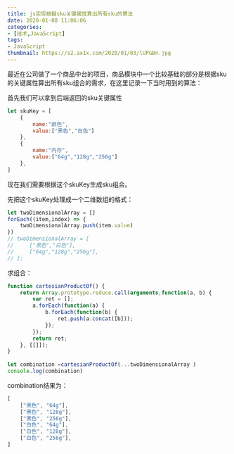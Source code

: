 ```yaml
---
title: js实现根据sku关键属性算出所有sku的算法
date: 2020-01-08 11:06:06
categories:
- [技术,JavaScript]
tags:
- JavaScript
thumbnail: https://s2.ax1x.com/2020/01/03/lUPGBn.jpg
---
```

最近在公司做了一个商品中台的项目，商品模块中一个比较基础的部分是根据sku的关键属性算出所有sku组合的需求，在这里记录一下当时用到的算法：

首先我们可以拿到后端返回的sku关键属性
```javascript
let skuKey = [
    {
        name:"颜色",
        value:["黑色","白色"]
    },
    {
        name:"内存",
        value:["64g","128g","256g"]
    },
]
```
现在我们需要根据这个skuKey生成sku组合。
<!-- more -->
先把这个skuKey处理成一个二维数组的格式：
```javascript
let twoDimensionalArray = []
forEach((item,index) => {
    twoDimensionalArray.push(item.value)
})
// twoDimensionalArray = [
//     ["黑色","白色"],
//     ["64g","128g","256g"],
// ];
```

求组合：

```javascript 
function cartesianProductOf() {
    return Array.prototype.reduce.call(arguments,function(a, b) {
        var ret = [];
        a.forEach(function(a) {
            b.forEach(function(b) {
                ret.push(a.concat([b]));
            });
        });
        return ret;
    }, [[]]);
}
 
let combination =cartesianProductOf(...twoDimensionalArray )
console.log(combination)
```
combination结果为：
```javascript 
[
    ["黑色", "64g"],
    ["黑色", "128g"],
    ["黑色", "256g"],
    ["白色", "64g"],
    ["白色", "128g"],
    ["白色", "256g"],
]
```
<!-- 这里有个问题，虽然获取到了所有sku的组合，但是combination只剩下了属性值，诸如“颜色”和“内存”属性名已经没了，这对我们后续的操作会带来不便，所以我们还需要优化算法，保留属性名： -->
